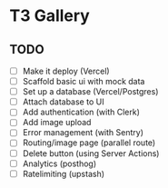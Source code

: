 # T3 Gallery

## TODO

- [ ] Make it deploy (Vercel)
- [ ] Scaffold basic ui with mock data
- [ ] Set up a database (Vercel/Postgres)
- [ ] Attach database to UI
- [ ] Add authentication (with Clerk)
- [ ] Add image upload
- [ ] Error management (with Sentry)
- [ ] Routing/image page (parallel route)
- [ ] Delete button (using Server Actions)
- [ ] Analytics (posthog)
- [ ] Ratelimiting (upstash)
